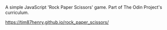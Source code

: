 A simple JavaScript 'Rock Paper Scissors' game. Part of The Odin Project's curriculum.

https://tim87henry.github.io/rock_paper_scissors/
